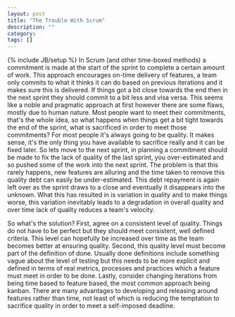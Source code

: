 ```yaml
---
layout: post
title: "The Trouble With Scrum"
description: ""
category:
tags: []
---
```

{% include JB/setup %}
In Scrum (and other time-boxed methods) a commitment is made at the start of the sprint to complete a certain amount of work.  This approach encourages on-time delivery of features, a team only commits to what it thinks it can do based on previous iterations and it makes sure this is delivered.  If things got a bit close towards the end then in the next sprint they should commit to a bit less and visa versa.  This seems like a noble and pragmatic approach at first however there are some flaws, mostly due to human nature.  Most people want to meet their commitments, that's the whole idea, so what happens when things get a bit tight towards the end of the sprint, what is sacrificed in order to meet those commitments?  For most people it's always going to be quality.  It makes sense, it's the only thing you have available to sacrifice really and it can be fixed later.  So lets move to the next sprint, in planning a commitment should be made to fix the lack of quality of the last sprint, you over-estimated and so pushed some of the work into the next sprint.  The problem is that this rarely happens, new features are alluring and the time taken to remove this quality debt can easily be under-estimated.  This debt repayment is again left over as the sprint draws to a close and eventually it disappears into the unknown.  What this has resulted in is variation in quality and to make things worse, this variation inevitably leads to a degradation in overall quality and over time lack of quality reduces a team's velocity.

So what's the solution?  First, agree on a consistent level of quality.  Things do not have to be perfect but they should meet consistent, well defined criteria.  This level can hopefully be increased over time as the team becomes better at ensuring quality.  Second, this quality level must become part of the definition of done.  Usually done definitions include something vague about the level of testing but this needs to be more explicit and defined in terms of real metrics, processes and practices which a feature must meet in order to be done.  Lastly, consider changing iterations from being time based to feature based, the most common approach being kanban.  There are many advantages to developing and releasing around features rather than time, not least of which is reducing the temptation to sacrifice quality in order to meet a self-imposed deadline.
